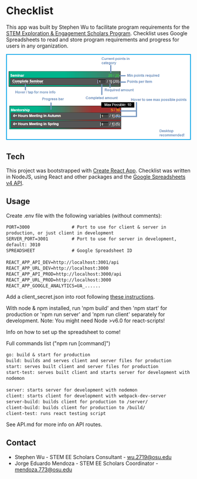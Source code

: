 # Checklist

This app was built by Stephen Wu to facilitate program requirements for the [STEM Exploration & Engagement Scholars Program](https://u.osu.edu/stemeescholars/). Checklist uses Google Spreadsheets to read and store program requirements and progress for users in any organization.

![Instructions](https://raw.githubusercontent.com/wustep/stemee/master/checklist/INFO.png)

## Tech

This project was bootstrapped with [Create React App](https://github.com/facebookincubator/create-react-app). Checklist was written in NodeJS, using React and other packages and the [Google Spreadsheets v4 API](https://developers.google.com/sheets/api/).

## Usage

Create .env file with the following variables (without comments):
```
PORT=3000                # Port to use for client & server in production, or just client in development
SERVER_PORT=3001         # Port to use for server in development, default: 3010
SPREADSHEET              # Google Spreadsheet ID

REACT_APP_API_DEV=http://localhost:3001/api
REACT_APP_URL_DEV=http://localhost:3000
REACT_APP_API_PROD=http://localhost:3000/api
REACT_APP_URL_PROD=http://localhost:3000
REACT_APP_GOOGLE_ANALYTICS=UA_......

```

Add a client_secret.json into root following [these instructions](https://developers.google.com/sheets/api/quickstart/nodejs#step_1_turn_on_the_api_name).

With node & npm installed, run 'npm build' and then 'npm start' for production or 'npm run server' and 'npm run client' separately for development. Note: You might need Node >v6.0 for react-scripts!

Info on how to set up the spreadsheet to come!

Full commands list ("npm run [command]")
```
go: build & start for production
build: builds and serves client and server files for production
start: serves built client and server files for production
start-test: serves built client and starts server for development with nodemon

server: starts server for development with nodemon
client: starts client for development with webpack-dev-server
server-build: builds client for production to /server/
client-build: builds client for production to /build/
client-test: runs react testing script
```

See API.md for more info on API routes.

## Contact

- Stephen Wu - STEM EE Scholars Consultant - wu.2719@osu.edu
- Jorge Eduardo Mendoza - STEM EE Scholars Coordinator - mendoza.773@osu.edu

